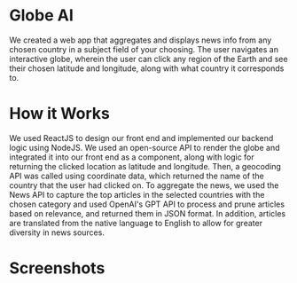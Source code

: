 # Globe AI

We created a web app that aggregates and displays news info from any chosen country in a subject field of your choosing. The user navigates an interactive globe, wherein the user can click any region of the Earth and see their chosen latitude and longitude, along with what country it corresponds to. 

# How it Works

We used ReactJS to design our front end and implemented our backend logic using NodeJS. We used an open-source API to render the globe and integrated it into our front end as a component, along with logic for returning the clicked location as latitude and longitude. Then, a geocoding API was called using coordinate data, which returned the name of the country that the user had clicked on. To aggregate the news, we used the News API to capture the top articles in the selected countries with the chosen category and used OpenAI's GPT API to process and prune articles based on relevance, and returned them in JSON format. In addition, articles are translated from the native language to English to allow for greater diversity in news sources.

# Screenshots

